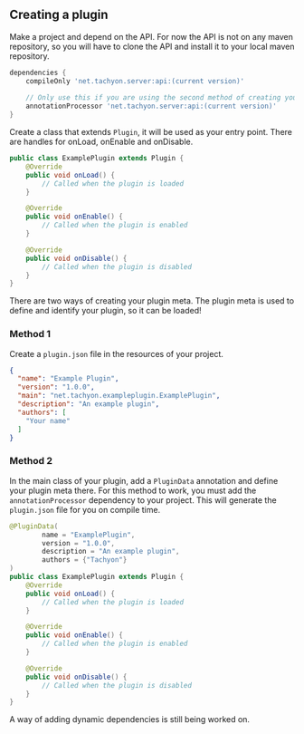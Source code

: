 ## Creating a plugin

Make a project and depend on the API. For now the API is not on any maven repository, so you will have to clone the API and install it to your local maven repository.


```groovy
dependencies {
    compileOnly 'net.tachyon.server:api:(current version)'
    
    // Only use this if you are using the second method of creating your plugin meta (see below)
    annotationProcessor 'net.tachyon.server:api:(current version)'
}
```



Create a class that extends `Plugin`, it will be used as your entry point. There are handles for onLoad, onEnable and onDisable.

```java
public class ExamplePlugin extends Plugin {
    @Override
    public void onLoad() {
        // Called when the plugin is loaded
    }

    @Override
    public void onEnable() {
        // Called when the plugin is enabled
    }

    @Override
    public void onDisable() {
        // Called when the plugin is disabled
    }
}
```

There are two ways of creating your plugin meta. The plugin meta is used to define and identify your plugin, so it can be loaded!

### Method 1
Create a `plugin.json` file in the resources of your project.

```json
{
  "name": "Example Plugin",
  "version": "1.0.0",
  "main": "net.tachyon.exampleplugin.ExamplePlugin",
  "description": "An example plugin",
  "authors": [
    "Your name"
  ]
}
```

### Method 2
In the main class of your plugin, add a `PluginData` annotation and define your plugin meta there.
For this method to work, you must add the `annotationProcessor` dependency to your project.
This will generate the `plugin.json` file for you on compile time.

```java
@PluginData(
        name = "ExamplePlugin",
        version = "1.0.0",
        description = "An example plugin",
        authors = {"Tachyon"}
)
public class ExamplePlugin extends Plugin {
    @Override
    public void onLoad() {
        // Called when the plugin is loaded
    }

    @Override
    public void onEnable() {
        // Called when the plugin is enabled
    }

    @Override
    public void onDisable() {
        // Called when the plugin is disabled
    }
}
```

A way of adding dynamic dependencies is still being worked on.